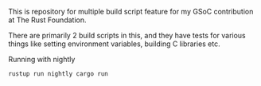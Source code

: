 This is repository for multiple build script feature for my GSoC contribution at The Rust Foundation.

There are primarily 2 build scripts in this, and they have tests for various things like setting environment variables, building C libraries etc.

Running with nightly

```
rustup run nightly cargo run
```

